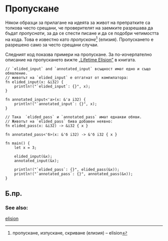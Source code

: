 # Пропускане

Някои образци за прилагане на идеята за живот на препратките са толкова често
срещани, че проверителят на заемките разрешава да бъдат *пропуснати*, за да се
спести писане и да се подобри четимостта на кода. Това е известно като
*пропускане*[^elision] (елизия). Пропускането е разрешено само за често срещани
случаи.

Следният код показва примери на пропускане. За по-изчерпателно описание на
пропускането вижте [„Lifetime Elision”][elision] в книгата.

```rust,editable
// `elided_input` and `annotated_input` всъщност имат едно и също обявление.
// животът на `elided_input` е отгатнат от компилатора:
fn elided_input(x: &i32) {
    println!("`elided_input`: {}", x);
}

fn annotated_input<'a>(x: &'a i32) {
    println!("`annotated_input`: {}", x);
}

// Така  `elided_pass` и `annotated_pass` имат еднакви обяви.
// Животът на `elided_pass` бива добавен неявно:
fn elided_pass(x: &i32) -> &i32 { x }

fn annotated_pass<'б>(x: &'б i32) -> &'б i32 { x }

fn main() {
    let x = 3;

    elided_input(&x);
    annotated_input(&x);

    println!("`elided_pass`: {}", elided_pass(&x));
    println!("`annotated_pass`: {}", annotated_pass(&x));
}
```

## Б.пр.

[^elision]: пропускане, изпускане, скриване (елизия) – elision

### See also:

[elision][elision]

[elision]: https://doc.rust-lang.org/book/ch10-03-lifetime-syntax.html#lifetime-elision
